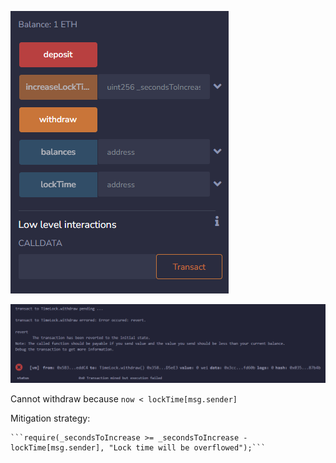 ![img.png](img.png)

![img_1.png](img_1.png)

Cannot withdraw because ```now < lockTime[msg.sender]```

Mitigation strategy: 

    ```require(_secondsToIncrease >= _secondsToIncrease - lockTime[msg.sender], "Lock time will be overflowed");```